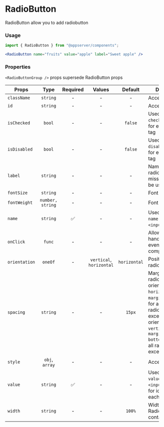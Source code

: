 # RadioButton

RadioButton allow you to add radiobutton

### Usage

```js
import { RadioButton } from "@appserver/components";
```

```jsx
<RadioButton name="fruits" value="apple" label="Sweet apple" />
```

### Properties

`<RadioButtonGroup />` props supersede RadioButton props

| Props         |       Type       | Required |          Values          |   Default    | Description                                                                                                                                                                                                       |
| ------------- | :--------------: | :------: | :----------------------: | :----------: | ----------------------------------------------------------------------------------------------------------------------------------------------------------------------------------------------------------------- |
| `className`   |     `string`     |    -     |            -             |      -       | Accepts class                                                                                                                                                                                                     |
| `id`          |     `string`     |    -     |            -             |      -       | Accepts id                                                                                                                                                                                                        |
| `isChecked`   |      `bool`      |    -     |            -             |   `false`    | Used as HTML `checked` property for each `<input>` tag                                                                                                                                                            |
| `isDisabled`  |      `bool`      |    -     |            -             |   `false`    | Used as HTML `disabled` property for each `<input>` tag                                                                                                                                                           |
| `label`       |     `string`     |    -     |            -             |      -       | Name of the radiobutton. If missed, `value` will be used                                                                                                                                                          |
| `fontSize`    |     `string`     |    -     |            -             |      -       | Font size of link                                                                                                                                                                                                 |
| `fontWeight`  | `number, string` |    -     |            -             |      -       | Font weight of link                                                                                                                                                                                               |
| `name`        |     `string`     |    ✅    |            -             |      -       | Used as HTML `name` property for `<input>` tag.                                                                                                                                                                   |
| `onClick`     |      `func`      |    -     |            -             |      -       | Allow you to handle clicking events on component                                                                                                                                                                  |
| `orientation` |     `oneOf`      |    -     | `vertical`, `horizontal` | `horizontal` | Position of radiobuttons                                                                                                                                                                                          |
| `spacing`     |     `string`     |    -     |            -             |    `15px`    | Margin between radiobutton. If orientation `horizontal`, it is `margin-left`(apply for all radiobuttons, except first), if orientation `vertical`, it is `margin-bottom`(apply for all radiobuttons, except last) |
| `style`       |  `obj`, `array`  |    -     |            -             |      -       | Accepts css style                                                                                                                                                                                                 |
| `value`       |     `string`     |    ✅    |            -             |      -       | Used as HTML `value` property for `<input>` tag. Used for identification each radiobutton                                                                                                                         |
| `width`       |     `string`     |    -     |            -             |    `100%`    | Width of RadioButtonGroup container                                                                                                                                                                               |
